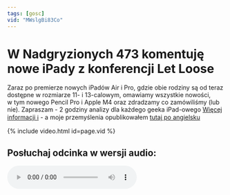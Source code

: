 ```yaml
---
tags: [gosc]
vid: "MWslgBi83Co"
---
```


# W Nadgryzionych 473 komentuję nowe iPady z konferencji Let Loose

Zaraz po premierze nowych iPadów Air i Pro, gdzie obie rodziny są od teraz dostępne w rozmiarze 11- i 13-calowym, omawiamy wszystkie nowości, w tym nowego Pencil Pro i Apple M4 oraz zdradzamy co zamówiliśmy (lub nie). Zapraszam - 2 godziny analizy dla każdego geeka iPad-owego
 [Więcej informacji ℹ️][l] - a moje przemyślenia opublikowałem [tutaj po angielsku](/ipad24/)

{% include video.html id=page.vid %}

<!--More-->

## Posłuchaj odcinka w wersji audio:

<audio controls>
<source src="https://media.blubrry.com/nadgryzieni/imagazine.stronazen.pl/nadgryzieni/Nadgryzieni-Odcinek-473.mp3" type="audio/mpeg">
</audio>



[l]: https://imagazine.pl/2024/05/08/nadgryzieni-473-nowe-ipad-pro-i-air-pokazane-na-konferencji-let-loose/

[n]: https://michael.gratis/nozbe_pl
[np]: https://michael.gratis/nozbepersonal_pl